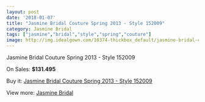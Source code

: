 ```yaml
---
layout: post
date: '2018-01-07'
title: "Jasmine Bridal Couture Spring 2013 - Style 152009"
category: Jasmine Bridal
tags: ["jasmine","bridal","style","spring","couture"]
image: http://img.idealgown.com/10374-thickbox_default/jasmine-bridal-couture-spring-2013-style-152009.jpg
---
```

Jasmine Bridal Couture Spring 2013 - Style 152009

On Sales: **$131.495**
<a href="https://www.idealgown.com/en/jasmine-bridal/4262-jasmine-bridal-couture-spring-2013-style-152009.html"><amp-img layout="responsive" width="600" height="600" src="//img.idealgown.com/10374-thickbox_default/jasmine-bridal-couture-spring-2013-style-152009.jpg" alt="Jasmine Bridal Couture Spring 2013 - Style 152009 0" /></a>
<a href="https://www.idealgown.com/en/jasmine-bridal/4262-jasmine-bridal-couture-spring-2013-style-152009.html"><amp-img layout="responsive" width="600" height="600" src="//img.idealgown.com/10375-thickbox_default/jasmine-bridal-couture-spring-2013-style-152009.jpg" alt="Jasmine Bridal Couture Spring 2013 - Style 152009 1" /></a>

Buy it: [Jasmine Bridal Couture Spring 2013 - Style 152009](https://www.idealgown.com/en/jasmine-bridal/4262-jasmine-bridal-couture-spring-2013-style-152009.html "Jasmine Bridal Couture Spring 2013 - Style 152009")

View more: [Jasmine Bridal](https://www.idealgown.com/en/50-jasmine-bridal "Jasmine Bridal")